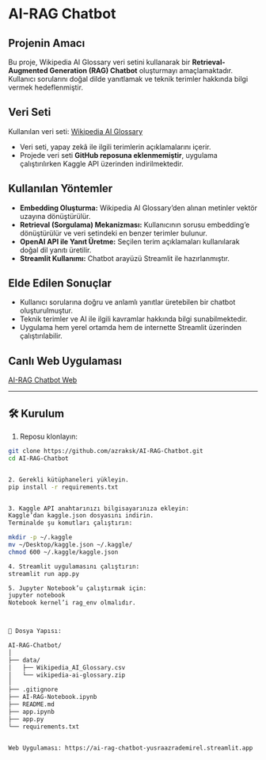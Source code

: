 # AI-RAG Chatbot

## Projenin Amacı
Bu proje, Wikipedia AI Glossary veri setini kullanarak bir **Retrieval-Augmented Generation (RAG) Chatbot** oluşturmayı amaçlamaktadır. Kullanıcı sorularını doğal dilde yanıtlamak ve teknik terimler hakkında bilgi vermek hedeflenmiştir.

## Veri Seti
Kullanılan veri seti: [Wikipedia AI Glossary](https://www.kaggle.com/datasets/antoinebourgois2/wikipedia-ai-glossary)  
- Veri seti, yapay zekâ ile ilgili terimlerin açıklamalarını içerir.  
- Projede veri seti **GitHub reposuna eklenmemiştir**, uygulama çalıştırılırken Kaggle API üzerinden indirilmektedir.

## Kullanılan Yöntemler
- **Embedding Oluşturma:** Wikipedia AI Glossary’den alınan metinler vektör uzayına dönüştürülür.  
- **Retrieval (Sorgulama) Mekanizması:** Kullanıcının sorusu embedding’e dönüştürülür ve veri setindeki en benzer terimler bulunur.  
- **OpenAI API ile Yanıt Üretme:** Seçilen terim açıklamaları kullanılarak doğal dil yanıtı üretilir.  
- **Streamlit Kullanımı:** Chatbot arayüzü Streamlit ile hazırlanmıştır.  

## Elde Edilen Sonuçlar
- Kullanıcı sorularına doğru ve anlamlı yanıtlar üretebilen bir chatbot oluşturulmuştur.  
- Teknik terimler ve AI ile ilgili kavramlar hakkında bilgi sunabilmektedir.  
- Uygulama hem yerel ortamda hem de internette Streamlit üzerinden çalıştırılabilir.

## Canlı Web Uygulaması
[AI-RAG Chatbot Web](https://ai-rag-chatbot-yusraazrademirel.streamlit.app)

---

## 🛠️ Kurulum

1. Reposu klonlayın:
```bash
git clone https://github.com/azraksk/AI-RAG-Chatbot.git
cd AI-RAG-Chatbot


2. Gerekli kütüphaneleri yükleyin.
pip install -r requirements.txt


3. Kaggle API anahtarınızı bilgisayarınıza ekleyin:
Kaggle’dan kaggle.json dosyasını indirin.
Terminalde şu komutları çalıştırın:

mkdir -p ~/.kaggle
mv ~/Desktop/kaggle.json ~/.kaggle/
chmod 600 ~/.kaggle/kaggle.json

4. Streamlit uygulamasını çalıştırın:
streamlit run app.py

5. Jupyter Notebook’u çalıştırmak için:
jupyter notebook
Notebook kernel’i rag_env olmalıdır.



📁 Dosya Yapısı:

AI-RAG-Chatbot/
│
├── data/
│   ├── Wikipedia_AI_Glossary.csv
│   └── wikipedia-ai-glossary.zip
│
├── .gitignore
├── AI-RAG-Notebook.ipynb
├── README.md
├── app.ipynb
├── app.py
└── requirements.txt


Web Uygulaması: https://ai-rag-chatbot-yusraazrademirel.streamlit.app
